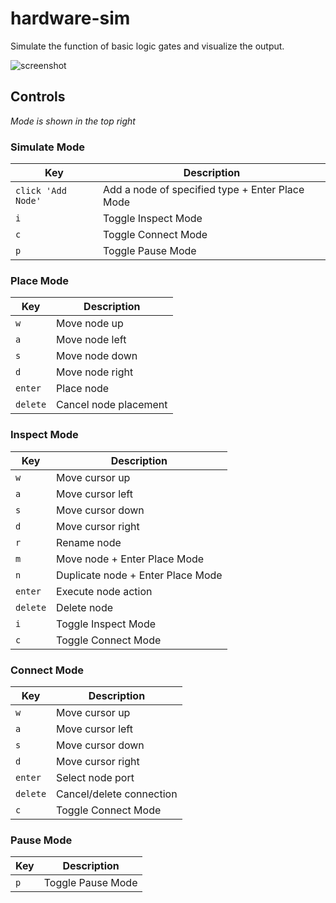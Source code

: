 # hardware-sim

Simulate the function of basic logic gates and visualize the output.

![screenshot](https://i.imgur.com/CPkO3i6.png)

## Controls
*Mode is shown in the top right*
### Simulate Mode
| Key | Description |
| --- | --- |
| `click 'Add Node'` | Add a node of specified type + Enter Place Mode |
| `i` | Toggle Inspect Mode |
| `c` | Toggle Connect Mode |
| `p` | Toggle Pause Mode |

### Place Mode
| Key | Description |
| --- | --- |
| `w` | Move node up |
| `a` | Move node left |
| `s` | Move node down |
| `d` | Move node right |
| `enter` | Place node |
| `delete` | Cancel node placement |

### Inspect Mode
| Key | Description |
| --- | --- |
| `w` | Move cursor up |
| `a` | Move cursor left |
| `s` | Move cursor down |
| `d` | Move cursor right |
| `r` | Rename node |
| `m` | Move node + Enter Place Mode |
| `n` | Duplicate node + Enter Place Mode |
| `enter` | Execute node action |
| `delete` | Delete node |
| `i` | Toggle Inspect Mode |
| `c` | Toggle Connect Mode |

### Connect Mode
| Key | Description |
| --- | --- |
| `w` | Move cursor up |
| `a` | Move cursor left |
| `s` | Move cursor down |
| `d` | Move cursor right |
| `enter` | Select node port |
|`delete` | Cancel/delete connection |
| `c` | Toggle Connect Mode |

### Pause Mode
| Key | Description |
| --- | --- |
| `p` | Toggle Pause Mode |
